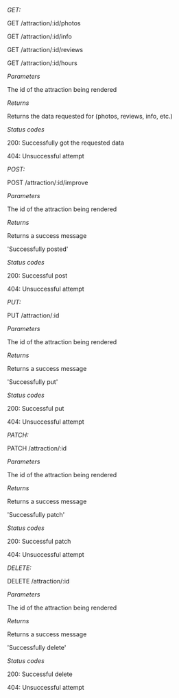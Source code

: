 *GET:*

GET /attraction/:id/photos

GET /attraction/:id/info

GET /attraction/:id/reviews

GET /attraction/:id/hours

*Parameters*

The id of the attraction being rendered

*Returns*

Returns the data requested for (photos, reviews, info, etc.)

*Status codes*

200: Successfully got the requested data

404: Unsuccessful attempt

*POST:*

POST /attraction/:id/improve

*Parameters*

The id of the attraction being rendered

*Returns*

Returns a success message

'Successfully posted'

*Status codes*

200: Successful post

404: Unsuccessful attempt




*PUT:*

PUT /attraction/:id

*Parameters*

The id of the attraction being rendered

*Returns*

Returns a success message

'Successfully put'

*Status codes*

200: Successful put

404: Unsuccessful attempt


*PATCH:*

PATCH /attraction/:id

*Parameters*

The id of the attraction being rendered

*Returns*

Returns a success message

'Successfully patch'

*Status codes*

200: Successful patch

404: Unsuccessful attempt


*DELETE:*

DELETE /attraction/:id

*Parameters*

The id of the attraction being rendered

*Returns*

Returns a success message

'Successfully delete'

*Status codes*

200: Successful delete

404: Unsuccessful attempt